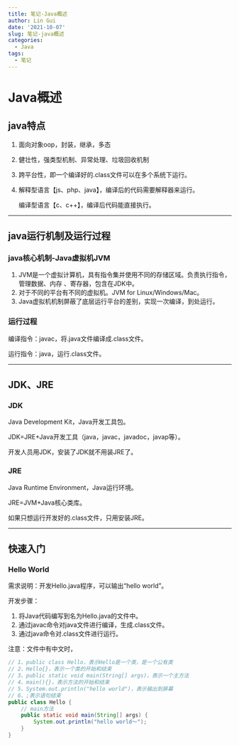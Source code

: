 ```yaml
---
title: 笔记-Java概述
author: Lin Gui
date: '2021-10-07'
slug: 笔记-java概述
categories:
  - Java
tags:
  - 笔记
---
```


# Java概述

## java特点

1.  面向对象oop，封装，继承，多态

2.  健壮性，强类型机制、异常处理、垃圾回收机制

3.  跨平台性，即一个编译好的.class文件可以在多个系统下运行。

4.  解释型语言【js、php、java】，编译后的代码需要解释器来运行。

    编译型语言【c、c++】，编译后代码能直接执行。

------

## java运行机制及运行过程

### java核心机制-Java虚拟机JVM

1.  JVM是一个虚拟计算机，具有指令集并使用不同的存储区域。负责执行指令，管理数据、内存 、寄存器，包含在JDK中。
2.  对于不同的平台有不同的虚拟机。JVM for Linux/Windows/Mac。
3.  Java虚拟机机制屏蔽了底层运行平台的差别，实现一次编译，到处运行。

### 运行过程

编译指令：javac，将.java文件编译成.class文件。

运行指令：java，运行.class文件。

------

## JDK、JRE

### JDK

Java Development Kit，Java开发工具包。

JDK=JRE+Java开发工具（java，javac，javadoc，javap等）。

开发人员用JDK，安装了JDK就不用装JRE了。

### JRE

Java Runtime Environment，Java运行环境。

JRE=JVM+Java核心类库。

如果只想运行开发好的.class文件，只用安装JRE。

------

## 快速入门

### Hello World

需求说明：开发Hello.java程序，可以输出“hello world”。

开发步骤：

1.  将Java代码编写到名为Hello.java的文件中。
2.  通过javac命令对java文件进行编译，生成.class文件。
3.  通过java命令对.class文件进行运行。

注意：文件中有中文时，

```java
// 1、public class Hello，表示Hello是一个类，是一个公有类
// 2、Hello{}，表示一个类的开始和结束
// 3、public static void main(String[] args)，表示一个主方法
// 4、main(){}，表示方法的开始和结束
// 5、System.out.println("hello world")，表示输出到屏幕
// 6、;表示语句结束
public class Hello {
	// main方法
	public static void main(String[] args) {
		System.out.println("hello world～");
	}
}
```

